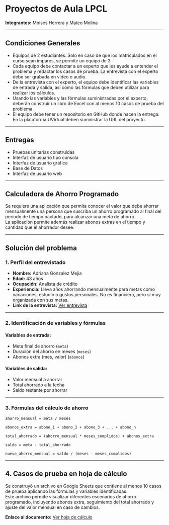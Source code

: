 # Proyectos de Aula LPCL

**Integrantes:** Moises Herrera y Mateo Molina

---

## Condiciones Generales

- Equipos de 2 estudiantes. Solo en caso de que los matriculados en el curso sean impares, se permite un equipo de 3.
- Cada equipo debe contactar a un experto que les ayude a entender el problema y redactar los casos de prueba. La entrevista con el experto debe ser grabada en video o audio.
- De la entrevista con el experto, el equipo debe identificar las variables de entrada y salida, así como las fórmulas que deben utilizar para realizar los cálculos.
- Usando las variables y las fórmulas suministradas por el experto, deberán construir un libro de Excel con al menos 10 casos de prueba del problema.
- El equipo debe tener un repositorio en GitHub donde hacen la entrega. En la plataforma UVirtual deben suministrar la URL del proyecto.

---

## Entregas

- Pruebas unitarias construidas  
- Interfaz de usuario tipo consola  
- Interfaz de usuario gráfica  
- Base de Datos  
- Interfaz de usuario web  

---

## Calculadora de Ahorro Programado

Se requiere una aplicación que permita conocer el valor que debe ahorrar mensualmente una persona que suscriba un ahorro programado al final del periodo de tiempo pactado, para alcanzar una meta de ahorro.  
La aplicación permite además realizar abonos extras en el tiempo y cantidad que el ahorrador desee.

---

## Solución del problema

### 1. Perfil del entrevistado

- **Nombre:** Adriana Gonzalez Mejia  
- **Edad:** 43 años  
- **Ocupación:** Analista de crédito  
- **Experiencia:** Lleva años ahorrando mensualmente para metas como vacaciones, estudio o gustos personales. No es financiera, pero sí muy organizada con sus metas.  
- **Link de la entrevista:** [Ver entrevista](https://drive.google.com/file/d/1dJfGLr8ntzFC1T09SV6Yael1X12K_EQU/view?usp=sharing)

---

### 2. Identificación de variables y fórmulas

#### Variables de entrada:

- Meta final de ahorro (`meta`)
- Duración del ahorro en meses (`meses`)
- Abonos extra (mes, valor) (`abonos`)

#### Variables de salida:

- Valor mensual a ahorrar  
- Total ahorrado a la fecha  
- Saldo restante por ahorrar  

---

### 3. Fórmulas del cálculo de ahorro

```plaintext
ahorro_mensual = meta / meses

abonos_extra = abono_1 + abono_2 + abono_3 + ... + abono_n

total_ahorrado = (ahorro_mensual * meses_cumplidos) + abonos_extra

saldo = meta - total_ahorrado

nuevo_ahorro_mensual = saldo / (meses - meses_cumplidos)

```

---

## 4. Casos de prueba en hoja de cálculo

Se construyó un archivo en Google Sheets que contiene al menos 10 casos de prueba aplicando las fórmulas y variables identificadas.  
Este archivo permite visualizar diferentes escenarios de ahorro programado, incluyendo abonos extra, seguimiento del total ahorrado y ajuste del valor mensual en caso de cambios.

**Enlace al documento:** [Ver hoja de cálculo](https://docs.google.com/spreadsheets/d/1LvZmssoXyPGCphXX650ifGW0w8BjKPEnsEZLR5gztD4/edit?usp=sharing)


